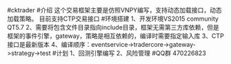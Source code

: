 ﻿#cktrader 
#介绍
这个交易框架主要是仿照VNPY编写，支持动态加载接口，动态加载策略。
目前支持CTP交易接口
#环境搭建
1、开发环境VS2015 community QT5.7
2、需要将包含文件目录指向include目录，框架无需第三方库依赖，但是框架的事件引擎，gateway，策略是相互依赖的，编译时需要指定输入库
3、CTP接口是最新版本
4、编译顺序：eventservice->tradercore->gateway->strategy->test
#计划
1、回测引擎编写
2、风险管理
#QQ群
470226823